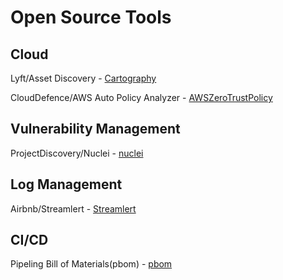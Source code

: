 # Open Source Tools

## Cloud
Lyft/Asset Discovery - [Cartography](https://github.com/lyft/cartography)

CloudDefence/AWS Auto Policy Analyzer - [AWSZeroTrustPolicy](https://github.com/CloudDefenseAI/AWSZeroTrustPolicy)

## Vulnerability Management
ProjectDiscovery/Nuclei - [nuclei](https://github.com/projectdiscovery/nuclei)


## Log Management
Airbnb/Streamlert - [Streamlert](https://github.com/airbnb/streamalert)

## CI/CD
Pipeling Bill of Materials(pbom) - [pbom](https://pbom.dev/)
